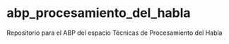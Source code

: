 # abp_procesamiento_del_habla

Repositorio para el ABP del espacio Técnicas de Procesamiento del Habla
